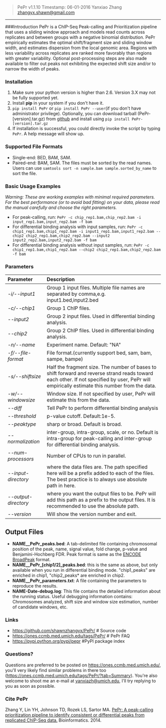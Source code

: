 
> PePr v1.1.10 
> Timestamp: 06-01-2016 Yanxiao Zhang zhangyx.shawn@gmail.com
------------------------------------------------------------

###Introduction
PePr is a ChIP-Seq Peak-calling and Prioritization pipeline 
that uses a sliding window approach and models read counts across 
replicates and between groups with a negative binomial distribution. 
PePr empirically estimates the optimal shift/fragment size and 
sliding window width, and estimates dispersion from the local genomic
area. Regions with less variability across replicates are ranked more
favorably than regions with greater variability. Optional 
post-processing steps are also made available to filter out peaks
not exhibiting the expected shift size and/or to narrow the width of peaks.

### Installation
1. Make sure your python version is higher than 2.6. Version 3.X may not be fully supported yet.
2. Install **pip** in your system if you don't have it. 
3. `pip install PePr` or `pip install PePr --user`(if you don't have administrator privilege). Optionally, you can download tarball (PePr-[version].tar.gz) from [github](https://github.com/shawnzhangyx/PePr/) and install using `pip install PePr-[version].tar.gz`
4. If installation is successful, you could directly invoke the script by typing `PePr`. A help message will show up. 

### Supported File Formats
* Single-end: BED, BAM, SAM. 
* Paired-end: BAM, SAM. The files must be sorted by the read names. Users can use `samtools sort -n sample.bam sample.sorted_by_name` to sort the file. 

### Basic Usage Examples
*Warning: These are working examples with minimal required parameters. For the best performance (or to avoid bad fitting) on your data, please read the manual carefully and choose the right parameters.* 
* For peak-calling, run: `PePr -c chip_rep1.bam,chip_rep2.bam -i input_rep1.bam,input_rep2.bam -f bam`
* For differential binding analysis with input samples, run: `PePr -c chip1_rep1.bam,chip1_rep2.bam -i input1_rep1.bam,input1_rep2.bam --chip2 chip2_rep1.bam,chip2_rep2.bam --input2 input2_rep2.bam,input2_rep2.bam -f bam`
* For differential binding analysis without input samples, run: `PePr -c chip1_rep1.bam,chip1_rep2.bam --chip2 chip2_rep1.bam,chip2_rep2.bam -f bam`

### Parameters
| Parameter|Description|
|:---|:---|
|*-i/--input1*|Group 1 input files. Multiple file names are separated by comma,e.g. input1.bed,input2.bed |
|*-c/--chip1* |Group 1 ChIP files. |
|*--input2*|Group 2 input files. Used in differential binding analysis.|
|*--chip2*|Group 2 ChIP files. Used in differential binding analysis.|
|*-n/--name*|Experiment name. Default: "NA"|
|*-f/--file-format*|File format.(currently support bed, sam, bam, sampe, bampe)|
|*-s/--shiftsize*|Half the fragment size. The number of bases to shift forward and reverse strand reads toward each other. If not specified by user, PePr will empirically estimate this number from the data.|
|*-w/--windowsize*|Window size. If not specified by user, PePr will estimate this from the data.|
|*--diff*|Tell PePr to perform differential binding analysis|
|*--threshold*| p-value cutoff. Default:1e-5.|
|*--peaktype*| sharp or broad. Default is broad.|
|*--normalization*|inter-group, intra-group, scale, or no. Default is intra-group for peak-calling and inter-group for differential binding analysis.| 
|*--num-processors*|Number of CPUs to run in parallel.|
|*--input-directory*|where the data files are. The path specified here will be a prefix added to each of the files. The best practice is to always use absolute path in here.|
|*--output-directory*|where you want the output files to be. PePr will add this path as a prefix to the output files. It is recommended to use the absolute path.|
|*--version*|Will show the version number and exit.|

## Output Files
* **NAME__PePr_peaks.bed**: A tab-delimited file containing chromosomal position of the peak, name, signal value, fold change, p-value and Benjamini-Hochberg FDR. Peak format is same as the [ENCODE BroadPeak](https://genome.ucsc.edu/FAQ/FAQformat.html#format13) format. 
* **NAME__PePr_[chip1/2]_peaks.bed**: this is the same as above, but only available when you run in differential binding mode. "chip1_peaks" are enriched in chip1, "chip2_peaks* are enriched in chip2. 
* **NAME__PePr_parameters.txt**: A file containing the parameters to reproduce the results. 
* **NAME-Date-debug.log**: This file contains the detailed information about the running status. Useful debugging information contains: Chromosomes analyzed, shift size and window size estimation, number of candidate windows, etc.

### Links
* https://github.com/shawnzhangyx/PePr/ # Source code
* https://ones.ccmb.med.umich.edu/tags/PePr/ # PePr FAQ
* https://pypi.python.org/pypi/pepr #PyPI package index

### Questions?
Questions are preferred to be posted on https://ones.ccmb.med.umich.edu/, you'll very likely find similar problems in there too (https://ones.ccmb.med.umich.edu/tags/PePr/?tab=Summary). You're also welcome to shoot me an e-mail at yanxiazh@umich.edu, I'll try replying to you as soon as possible. 


### Cite PePr
Zhang Y, Lin YH, Johnson TD, Rozek LS, Sartor MA. [PePr: A peak-calling prioritization pipeline to identify consistent or differential peaks from replicated ChIP-Seq data.](http://www.ncbi.nlm.nih.gov/pubmed/24894502) Bioinformatics. 2014.

